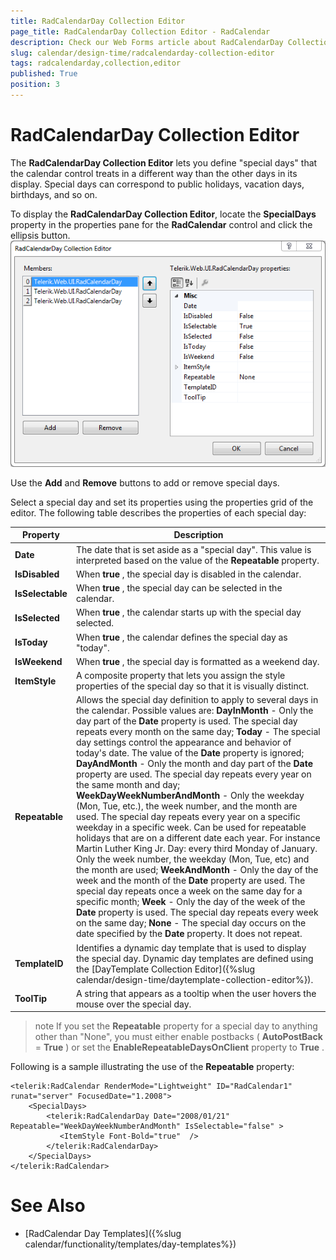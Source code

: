 ```yaml
---
title: RadCalendarDay Collection Editor
page_title: RadCalendarDay Collection Editor - RadCalendar
description: Check our Web Forms article about RadCalendarDay Collection Editor.
slug: calendar/design-time/radcalendarday-collection-editor
tags: radcalendarday,collection,editor
published: True
position: 3
---
```


# RadCalendarDay Collection Editor



The **RadCalendarDay Collection Editor** lets you define "special days" that the calendar control treats in a different way than the other days in its display. Special days can correspond to public holidays, vacation days, birthdays, and so on.

To display the **RadCalendarDay Collection Editor**, locate the **SpecialDays** property in the properties pane for the **RadCalendar** control and click the ellipsis button.
![RadCalendarDay Collection editor](images/calendar_day_collection_editor.png)

Use the **Add** and **Remove** buttons to add or remove special days.

Select a special day and set its properties using the properties grid of the editor. The following table describes the properties of each special day:


| Property | Description |
| ------ | ------ |
| **Date** |The date that is set aside as a "special day". This value is interpreted based on the value of the **Repeatable** property.|
| **IsDisabled** |When **true** , the special day is disabled in the calendar.|
| **IsSelectable** |When **true** , the special day can be selected in the calendar.|
| **IsSelected** |When **true** , the calendar starts up with the special day selected.|
| **IsToday** |When **true** , the calendar defines the special day as "today".|
| **IsWeekend** |When **true** , the special day is formatted as a weekend day.|
| **ItemStyle** |A composite property that lets you assign the style properties of the special day so that it is visually distinct.|
| **Repeatable** |Allows the special day definition to apply to several days in the calendar. Possible values are: **DayInMonth** - Only the day part of the **Date** property is used. The special day repeats every month on the same day; **Today** - The special day settings control the appearance and behavior of today's date. The value of the **Date** property is ignored; **DayAndMonth** - Only the month and day part of the **Date** property are used. The special day repeats every year on the same month and day; **WeekDayWeekNumberAndMonth** - Only the weekday (Mon, Tue, etc.), the week number, and the month are used. The special day repeats every year on a specific weekday in a specific week. Can be used for repeatable holidays that are on a different date each year. For instance Martin Luther King Jr. Day: every third Monday of January. Only the week number, the weekday (Mon, Tue, etc) and the month are used; **WeekAndMonth** - Only the day of the week and the month of the **Date** property are used. The special day repeats once a week on the same day for a specific month; **Week** - Only the day of the week of the **Date** property is used. The special day repeats every week on the same day; **None** - The special day occurs on the date specified by the **Date** property. It does not repeat.|
| **TemplateID** |Identifies a dynamic day template that is used to display the special day. Dynamic day templates are defined using the [DayTemplate Collection Editor]({%slug calendar/design-time/daytemplate-collection-editor%}).|
| **ToolTip** |A string that appears as a tooltip when the user hovers the mouse over the special day.|

>note 
If you set the **Repeatable** property for a special day to anything other than "None", you must either enable postbacks ( **AutoPostBack** = **True** ) or set the **EnableRepeatableDaysOnClient** property to **True** .
>


Following is a sample illustrating the use of the **Repeatable** property:

````ASPNET
<telerik:RadCalendar RenderMode="Lightweight" ID="RadCalendar1" runat="server" FocusedDate="1.2008">
    <SpecialDays>
        <telerik:RadCalendarDay Date="2008/01/21" Repeatable="WeekDayWeekNumberAndMonth" IsSelectable="false" >
           <ItemStyle Font-Bold="true"  />
        </telerik:RadCalendarDay>
    </SpecialDays>
</telerik:RadCalendar>
````



# See Also

 * [RadCalendar Day Templates]({%slug calendar/functionality/templates/day-templates%})
